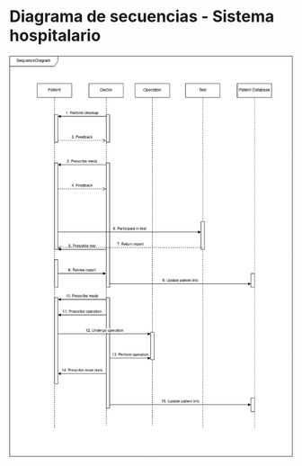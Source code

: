 # Diagrama de secuencias - Sistema hospitalario

<div align=center>

![img](./diagrama-secuencias-sistema-hospitalario.drawio.png)

</div>